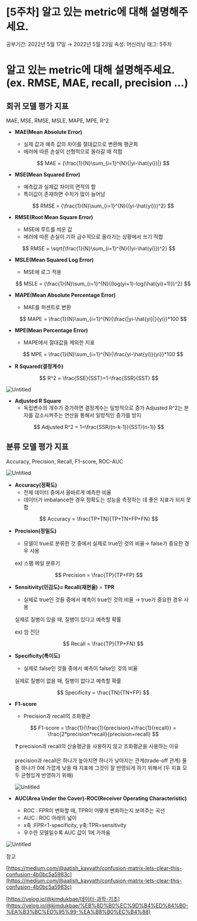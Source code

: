 # [5주차] 알고 있는 metric에 대해 설명해주세요.

공부기간: 2022년 5월 17일 → 2022년 5월 23일
속성: 머신러닝
태그: 5주차

# 알고 있는 metric에 대해 설명해주세요. (ex. RMSE, MAE, recall, precision ...)

## 회귀 모델 평가 지표

MAE, MSE, RMSE, MSLE, MAPE, MPE, R^2

- **MAE(Mean Absolute Error)**
    - 실제 값과 예측 값의 차이를 절대값으로 변환해 평균화
    - 에러에 따른 손실이 선형적으로 올라갈 때 적합
    
    $$
    MAE = {\frac{1}{N}\sum_{i=1}^{N}{|yi-\hat{yi}}|}
    $$
    
- **MSE(Mean Squared Error)**
    - 예측값과 실제값 차이의 면적의 합
    - 특이값이 존재하면 수치가 많이 늘어남
    
    $$
    RMSE = {\frac{1}{N}\sum_{i=1}^{N}{(yi-\hat{yi}})^2}
    $$
    
- **RMSE(Root Mean Square Error)**
    - MSE에 루트를 씌운 값
    - 에러에 따른 손실이 기하 급수적으로 올라가는 상황에서 쓰기 적합

$$
RMSE = \sqrt{\frac{1}{N}\sum_{i=1}^{N}{(yi-\hat{yi}})^2}
$$

- **MSLE(Mean Squared Log Error)**
    - MSE에 로그 적용
    
    $$
    MSLE = {\frac{1}{N}\sum_{i=1}^{N}{(log(yi+1)-log(\hat{yi}+1)})^2}
    $$
    
- **MAPE(Mean Absolute Percentage Error)**
    - MAE를 퍼센트로 변환
    
    $$
    MAPE = \frac{1}{N}\sum_{i=1}^{N}{\frac{|yi-\hat{yi}|}{yi}}*100
    $$
    
- **MPE(Mean Percentage Error)**
    - MAPE에서 절대값을 제외한 지표
    
    $$
    MPE = \frac{1}{N}\sum_{i=1}^{N}{\frac{yi-\hat{yi}}{yi}}*100
    $$
    
- **R Squared(결정계수)**

$$
R^2 = \frac{SSE}{SST}=1-\frac{SSR}{SST}
$$

![Untitled](%5B5%E1%84%8C%E1%85%AE%E1%84%8E%E1%85%A1%5D%20%E1%84%8B%E1%85%A1%E1%86%AF%E1%84%80%E1%85%A9%20%E1%84%8B%E1%85%B5%E1%86%BB%E1%84%82%E1%85%B3%E1%86%AB%20metric%E1%84%8B%E1%85%A6%20%E1%84%83%E1%85%A2%E1%84%92%E1%85%A2%20%E1%84%89%E1%85%A5%E1%86%AF%E1%84%86%E1%85%A7%E1%86%BC%E1%84%92%E1%85%A2%E1%84%8C%E1%85%AE%E1%84%89%E1%85%A6%E1%84%8B%E1%85%AD%202820eff0bbff4e13bf2aee0cb87c60b3/Untitled.png)

- **Adjusted R Square**
    - 독립변수의 개수가 증가하면 결정계수는 일방적으로 증가
    Adjusted R^2는 분자를 감소시켜주는 연산을 통해서 일방적인 증가를 방지

$$
Adjusted R^2 = 1=\frac{SSR/(n-k-1)}{SST/(n-1)}
$$

## 분류 모델 평가 지표

Accuracy, Precision, Recall, F1-score, ROC-AUC

![Untitled](%5B5%E1%84%8C%E1%85%AE%E1%84%8E%E1%85%A1%5D%20%E1%84%8B%E1%85%A1%E1%86%AF%E1%84%80%E1%85%A9%20%E1%84%8B%E1%85%B5%E1%86%BB%E1%84%82%E1%85%B3%E1%86%AB%20metric%E1%84%8B%E1%85%A6%20%E1%84%83%E1%85%A2%E1%84%92%E1%85%A2%20%E1%84%89%E1%85%A5%E1%86%AF%E1%84%86%E1%85%A7%E1%86%BC%E1%84%92%E1%85%A2%E1%84%8C%E1%85%AE%E1%84%89%E1%85%A6%E1%84%8B%E1%85%AD%202820eff0bbff4e13bf2aee0cb87c60b3/Untitled%201.png)

- **Accuracy(정확도)**
    - 전체 데이터 중에서 올바르게 예측한 비율
    - 데이터가 imbalance한 경우 정확도는 성능을 측정하는 데 좋은 지표가 되지 못함

$$
Accuracy = \frac{TP+TN}{TP+TN+FP+FN}
$$

- **Precision(정밀도)**
    - 모델이 true로 분류한 것 중에서 실제로 true인 것의 비율→ false가 중요한 경우 사용
    
    ex) 스팸 메일 분류기
    

$$
Precision = \frac{TP}{TP+FP}
$$

- **Sensitivity(민감도)= Recall(재현율)** = **TPR**
    - 실제로 true인 것들 중에서 예측이 true인 것의 비율 → true가 중요한 경우 사용
    
     실제로 질병이 있을 때, 질병이 있다고 예측할 확률
    
    ex) 암 진단
    
    $$
    Recall = \frac{TP}{TP+FN}
    $$
    
- **Specificity(특이도)**
    - 실제로 false인 것들 중에서 예측이 false인 것의 비율
    
    실제로 질병이 없을 때, 질병이 없다고 예측할 확률
    
    $$
    Specificity = \frac{TN}{TN+FP}
    $$
    
- **F1-score**
    - Precision과 recall의 조화평균
    
    $$
    F1-score = \frac{1}{\frac{1}{precision}+\frac{1}{recall}} = \frac{2*precision*recall}{precision+recall}
    $$
    
    <aside>
    ❓ precision과 recall의 산술평균을 사용하지 않고 조화평균을 사용하는 이유
    
    </aside>
    
    precision과 recall은 하나가 높아지면 하나가 낮아지는 관계(trade-off 관계)
    둘 중 하나가 0에 가깝게 낮을 때 지표에 그것이 잘 반영되게 하기 위해서 (두 지표 모두 균형있게 반영하기 위해)
    
    ![Untitled](%5B5%E1%84%8C%E1%85%AE%E1%84%8E%E1%85%A1%5D%20%E1%84%8B%E1%85%A1%E1%86%AF%E1%84%80%E1%85%A9%20%E1%84%8B%E1%85%B5%E1%86%BB%E1%84%82%E1%85%B3%E1%86%AB%20metric%E1%84%8B%E1%85%A6%20%E1%84%83%E1%85%A2%E1%84%92%E1%85%A2%20%E1%84%89%E1%85%A5%E1%86%AF%E1%84%86%E1%85%A7%E1%86%BC%E1%84%92%E1%85%A2%E1%84%8C%E1%85%AE%E1%84%89%E1%85%A6%E1%84%8B%E1%85%AD%202820eff0bbff4e13bf2aee0cb87c60b3/Untitled%202.png)
    
- **AUC(Area Under the Cover)-ROC(Receiver Operating Characteristic)**
    - ROC : FPR이 변화할 때, TPR이 어떻게 변화하는지 보여주는 곡선
    - AUC : ROC 아래의 넓이
    - x축 :FPR=1-specificity, y축:TPR=sensitivity
    - 우수한 모델일수록 AUC 값이 1에 가까움

![Untitled](%5B5%E1%84%8C%E1%85%AE%E1%84%8E%E1%85%A1%5D%20%E1%84%8B%E1%85%A1%E1%86%AF%E1%84%80%E1%85%A9%20%E1%84%8B%E1%85%B5%E1%86%BB%E1%84%82%E1%85%B3%E1%86%AB%20metric%E1%84%8B%E1%85%A6%20%E1%84%83%E1%85%A2%E1%84%92%E1%85%A2%20%E1%84%89%E1%85%A5%E1%86%AF%E1%84%86%E1%85%A7%E1%86%BC%E1%84%92%E1%85%A2%E1%84%8C%E1%85%AE%E1%84%89%E1%85%A6%E1%84%8B%E1%85%AD%202820eff0bbff4e13bf2aee0cb87c60b3/Untitled%203.png)

참고

[https://medium.com/@aatish_kayyath/confusion-matrix-lets-clear-this-confusion-4b0bc5a5983c](https://medium.com/@aatish_kayyath/confusion-matrix-lets-clear-this-confusion-4b0bc5a5983c)

[https://velog.io/@kimdukbae/데이터-과학-기초](https://velog.io/@kimdukbae/%EB%8D%B0%EC%9D%B4%ED%84%B0-%EA%B3%BC%ED%95%99-%EA%B8%B0%EC%B4%88)